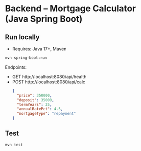 
# Backend – Mortgage Calculator (Java Spring Boot)

## Run locally
- Requires: Java 17+, Maven
```bash
mvn spring-boot:run
```
Endpoints:
- GET http://localhost:8080/api/health
- POST http://localhost:8080/api/calc
  ```json
  {
    "price": 350000,
    "deposit": 35000,
    "termYears": 25,
    "annualRatePct": 4.5,
    "mortgageType": "repayment"
  }
  ```

## Test
```bash
mvn test
```
